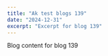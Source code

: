 ```yaml
---
title: "Ak test blogs 139"
date: "2024-12-31"
excerpt: "Excerpt for blog 139"
---
```


Blog content for blog 139